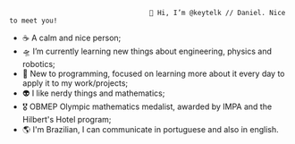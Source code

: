                                        👋 Hi, I’m @keytelk // Daniel. Nice to meet you!
- ☕ A calm and nice person;
- 🛸 I’m currently learning new things about engineering, physics and robotics;
- 🐣 New to programming, focused on learning more about it every day to apply it to my work/projects;
- 👽 I like nerdy things and mathematics;
- 🎖️ OBMEP Olympic mathematics medalist, awarded by IMPA and the Hilbert's Hotel program;
- 🌎 I'm Brazilian, I can communicate in portuguese and also in english.

<!---
keytelk/keytelk is a ✨ special ✨ repository because its `README.md` (this file) appears on your GitHub profile.
You can click the Preview link to take a look at your changes.
--->

